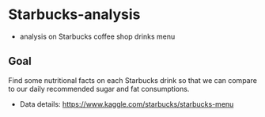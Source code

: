 # Starbucks-analysis
 - analysis on Starbucks coffee shop drinks menu

## Goal
Find some nutritional facts on each Starbucks drink so that we can compare to our daily recommended sugar and fat consumptions. 
 
- Data details: https://www.kaggle.com/starbucks/starbucks-menu
